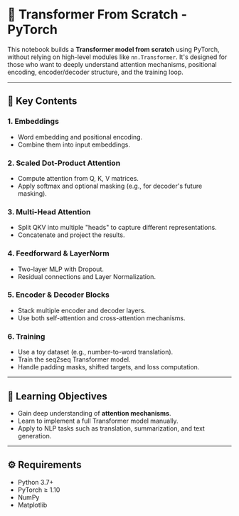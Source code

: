 # 🤖 Transformer From Scratch - PyTorch

This notebook builds a **Transformer model from scratch** using PyTorch, without relying on high-level modules like `nn.Transformer`. It's designed for those who want to deeply understand attention mechanisms, positional encoding, encoder/decoder structure, and the training loop.

---

## 📌 Key Contents

### 1. **Embeddings**

- Word embedding and positional encoding.
- Combine them into input embeddings.

### 2. **Scaled Dot-Product Attention**

- Compute attention from Q, K, V matrices.
- Apply softmax and optional masking (e.g., for decoder's future masking).

### 3. **Multi-Head Attention**

- Split QKV into multiple "heads" to capture different representations.
- Concatenate and project the results.

### 4. **Feedforward & LayerNorm**

- Two-layer MLP with Dropout.
- Residual connections and Layer Normalization.

### 5. **Encoder & Decoder Blocks**

- Stack multiple encoder and decoder layers.
- Use both self-attention and cross-attention mechanisms.

### 6. **Training**

- Use a toy dataset (e.g., number-to-word translation).
- Train the seq2seq Transformer model.
- Handle padding masks, shifted targets, and loss computation.

---

## 🧠 Learning Objectives

- Gain deep understanding of **attention mechanisms**.
- Learn to implement a full Transformer model manually.
- Apply to NLP tasks such as translation, summarization, and text generation.

---

## ⚙️ Requirements

- Python 3.7+
- PyTorch ≥ 1.10
- NumPy
- Matplotlib
